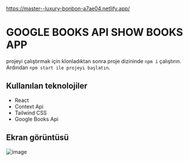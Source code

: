 https://master--luxury-bonbon-a7ae04.netlify.app/

# GOOGLE BOOKS API SHOW BOOKS APP

projeyi çalıştırmak için klonladıktan sonra proje dizininde `npm i` çalıştırın. Ardından `npm start ile projeyi başlatın`.

## Kullanılan teknolojiler

- React
- Context Api
- Tailwind CSS
- Google Books Api


## Ekran görüntüsü

![image](https://user-images.githubusercontent.com/85809119/228382617-fc9c0510-ba4d-4fe0-ad63-147f22faf2bc.png)
